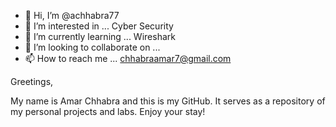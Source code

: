 - 👋 Hi, I’m @achhabra77
- 👀 I’m interested in ... Cyber Security
- 🌱 I’m currently learning ... Wireshark
- 💞️ I’m looking to collaborate on ...
- 📫 How to reach me ... chhabraamar7@gmail.com


Greetings,

My name is Amar Chhabra and this is my GitHub.  It serves as a repository of my personal projects and labs.  Enjoy your stay!

